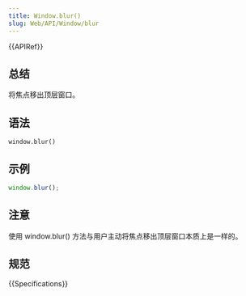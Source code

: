```yaml
---
title: Window.blur()
slug: Web/API/Window/blur
---
```

{{APIRef}}

## 总结

将焦点移出顶层窗口。

## 语法

```plain
window.blur()
```

## 示例

```js
window.blur();
```

## 注意

使用 window\.blur() 方法与用户主动将焦点移出顶层窗口本质上是一样的。

## 规范

{{Specifications}}
